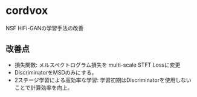 # cordvox
NSF HiFi-GANの学習手法の改善

## 改善点
- 損失関数: メルスペクトログラム損失を multi-scale STFT Lossに変更
- DiscriminatorをMSDのみにする。
- 2ステージ学習による高効率な学習: 学習初期はDiscriminatorを使用しないことで計算効率を向上。